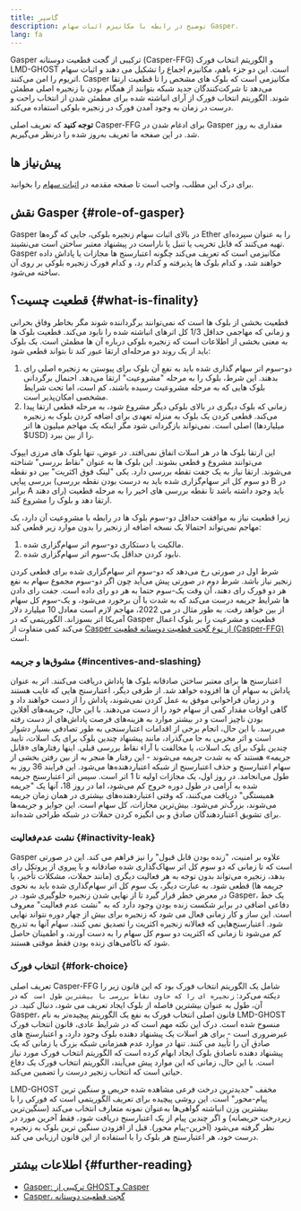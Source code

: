 ```yaml
---
title: گاسپر
description: توضیح در رابطه با مکانیزم اثبات سهام Gasper.
lang: fa
---
```


Gasper ترکیبی از گجت قطعیت دوستانه (Casper-FFG) و الگوریتم انتخاب فورک LMD-GHOST است. این دو جزء باهم، مکانیزم اجماع را تشکیل می دهند و اثبات سهام اتریوم را امن می‌کنند. Casper مکانیزمی است که بلوک های مشخص را تا قطعیت ارتقا می‌دهد تا شرکت‌کنندگان جدید شبکه‌ بتوانند از همگام بودن با زنجیره‌ اصلی مطمئن شوند. الگوریتم انتخاب فورک از آرای انباشته شده برای مطمئن شدن از انتخاب راحت و درست در زمان به وجود آمدن فورک در زنجیره‌‌ بلوکی استفاده می‌کند.

**توجه کنید** که تعریف اصلی Casper-FFG برای ادغام شدن در Gasper مقداری به روز شد. در این صفحه ما تعریف به‌روز شده را درنظر می‌گیریم.

## پیش‌نیاز ها

برای درک این مطلب، واجب است تا صفحه مقدمه در [اثبات سهام](/developers/docs/consensus-mechanisms/pos/) را بخوانید.

## نقش Gasper {#role-of-gasper}

Gasper در بالای اثبات سهام زنجیره‌‌ بلوکی، جایی که گره‌ها Ether را به عنوان سپرده‌ای تهیه می‌کنند که قابل تخریب یا تنبل یا ناراست در پیشنهاد معتبر ساختن است می‌نشیند. Gasper مکانیزمی است که تعریف می‌کند چگونه اعتبارسنج ها مجازات یا پاداش داده خواهند شد، و کدام بلوک ها پذیرفته و کدام رد، و کدام فورک زنجیره‌‌ بلوکی بر روی آن ساخته می‌شود.

## قطعیت چسیت؟ {#what-is-finality}

قطعیت بخشی از بلوک ها است که نمی‌توانند برگرداننده شوند مگر بخاطر وفاق بحرانی و زمانی که مهاجمی حداقل 1/3 کل اترهای انباشته شده را نابود می‌کند. قطعیت بلوک ها به معنی بخشی از اطلاعات است که زنجیره‌‌ بلوکی درباره آن ها مطمئن است. یک بلوک باید از یک روند دو مرحله‌ای ارتقا عبور کند تا بتواند قطعی شود:

1. دو-سوم اتر سهام گذاری شده باید به نفع آن بلوک برای پیوستن به زنجیره اصلی رای بدهند. این شرط، بلوک را به مرحله "مشروعیت" ارتقا می‌دهد. احنمال برگردانی بلوک هایی که به مرحله مشروعیت رسیده باشند، کم است، اما تحت شرایط مشخصی امکان‌پذیر است.
2. زمانی که بلوک دیگری در بالای بلوکی دیگر مشروع شود، به مرحله قطعی ارتقا پیدا می‌کند. قطعی کردن یک بلوک به منزله تعهدی برای اضافه کردن بلوک به زنجیره اصلی است. نمی‌تواند بازگردانی شود مگر اینکه یک مهاجم میلیون ها اتر (میلیاردها $USD) را از بین ببرد.

این ارتقا بلوک ها در هر اسلات اتفاق نمی‌افتد. در عوض، تنها بلوک های مرزی ایپوک می‌توانند مشروع و قطعی بشوند. این بلوک ها به عنوان "نقاط بررسی" شناخته می‌شوند. ارتقا نیاز به یک جفت تقطه بررسی دارد. یکی "لینک فوق اکثریت" بین دو نقطه بررسی پیاپی (دو سوم کل اتر سهام‌گزاری شده باید به درست بودن نقطه بررسی B در برابر A رای دهند) باید وجود داشته باشد تا نقطه بررسی های اخیر را به مرحله قطعیت ارتقا دهد و بلوک را مشروع کند.

زیرا قطعیت نیاز به موافقت حداقل دو-سوم بلوک ها در رابطه با مشروعیت آن دارد، یک مهاجم نمی‌تواند احتمالا یک نسخه اضافه از زنجیر را بدون موارد زیر قطعی کند:

1. مالکیت یا دستکاری دو-سوم اتر سهام‌گزاری شده.
2. نابود کردن حداقل یک-سوم اتر سهام‌گزاری شده.

شرط اول در صورتی رخ می‌دهد که دو-سوم اتر سهام‌گزاری شده برای قطعی کردن زنجیر نیاز باشد. شرط دوم در صورتی پیش می‌آید چون اگر دو-سوم مجموع سهام به نفع هر دو فورک رای دهند، آن وقت یک-سوم حتما به هر دو رای داده است. جفت رای دادن ها شرایط جریمه درست می‌کند که به شدت با آن برخورد می‌شود، و یک-سوم کل سهام از بین خواهد رفت. به طور مثال در می 2022، مهاجم لازم است معادل 10 میلیارد دلار آمریکا اتر بسوزاند. الگوریتمی که در Gasper قطعیت و مشرعیت را بر بلوک اعمال می‌کند کمی متفاوت از [ Casper از نوع گجت قطعیت دوستانه قطعیت (Casper-FFG)](https://arxiv.org/pdf/1710.09437.pdf) است.

### مشوق‌ها و جریمه {#incentives-and-slashing}

اعتبارسنج ها برای معتبر ساختن صادقانه بلوک ها پاداش دریافت می‌کنند. اتر به عنوان پاداش به سهام آن ها افزوده خواهد شد. از طرفی دیگر، اعتبارسنج هایی که غایب هستند و در زمان فراخوانی موفق به عمل کردن نمی‌شوند، پاداش را از دست خواهند داد و گاهی اوقات مقدار کمی از سهام خود را از دست می‌دهند. با این حال، جریمه‌های آفلاین بودن ناچیز است و در بیشتر موارد به هزینه‌های فرصت پاداش‌های از دست رفته می‌رسد. با این حال، انجام برخی از اقدامات اعتبارسنجی به طور تصادفی بسیار دشوار است و اثر مخربی به جا می‌گذراد، مانند پیشنهاد چندین بلوک برای یک اسلات، تایید چندین بلوک برای یک اسلات، یا مخالفت با آراء نقاط بررسی قبلی. اینها رفتارهای «قابل جریمه» هستند که به شدت جریمه می‌شوند - این رفتار ها منجر به از بین رفتن بخشی از سهام اعتبار‌سنج و حذف اعتبار‌سنج از شبکه اعتبار‌دهنده‌ها می‌شود. این فرایند 36 روز به طول می‌انجامد. در روز اول، یک مجازات اولیه تا 1 اتر است. سپس اتر اعتبارسنج جریمه شده به آرامی در طول دوره خروج کم می‌شود، اما در روز 18، آنها یک "جریمه همبستگی" دریافت می‌کنند، که وقتی اعتبار‌دهنده‌های بیشتری در همان زمان جریمه می‌شوند، بزرگ‌تر می‌شود. بیش‌ترین مجازات، کل سهام است. این جوایز و جریمه‌ها برای تشویق اعتباردهندگان صادق و بی انگیزه کردن حملات در شبکه طراحی شده‌اند.

### نشت عدم‌فعالیت {#inactivity-leak}

Gasper علاوه بر امنیت، "زنده بودن قابل قبول" را نیز فراهم می کند. این در صورتی است که تا زمانی که دو سوم کل اتر سهاک‌گذاری شده صادقانه و با پیروی از پروتکل رای بدهد، زنجیره می‌تواند بدون توجه به هر فعالیت دیگری (مانند حملات، مشکلات تأخیر، یا جریمه ها) قطعی شود. به عبارت دیگر، یک سوم کل اتر سهام‌گذاری شده باید به نحوی در معرض خطر قرار گیرد تا از نهایی شدن زنجیره جلوگیری شود. در Gasper، یک خط دفاعی اضافی در برابر شکست زنده بودن وجود دارد که به "نشت عدم‌ فعالیت" معروف است. این ساز و کار زمانی فعال می شود که زنجیره برای بیش از چهار دوره نتواند نهایی شود. اعتبارسنج‌هایی که فعالانه زنجیره اکثریت را تصدیق نمی کنند، سهام آنها به تدریج کم می‌شود تا زمانی که اکثریت دو سوم کل سهام را به دست آورند، و اطمینان حاصل شود که ناکامی‌های زنده بودن فقط موقتی هستند.

### انتخاب فورک {#fork-choice}

تعریف اصلی Casper-FFG شامل یک الگوریتم انتخاب فورک بود که این قانون زیر را دیکته می‌کرد: `زنجیره ای را که حاوی نقاط بررسی با بیشترین طول است ` که در آن، طول به عنوان بیشترین فاصله از بلوک ایجاد تعریف می شود، دنبال کنید. در Gasper، قانون اصلی انتخاب فورک به نفع یک الگوریتم پیچیده‌تر به نام LMD-GHOST منسوخ شده است. درک این نکته مهم است که در شرایط عادی، قانون انتخاب فورک غیرضروری است - برای هر اسلات یک پیشنهاد دهنده بلوک وجود دارد، و اعتبارسنج های صادق آن را تأیید می کنند. تنها در موارد عدم همزمانی شبکه بزرگ یا زمانی که یک پیشنهاد دهنده ناصادق بلوک ایجاد ابهام کرده است که الگوریتم انتخاب فورک مورد نیاز است. با این حال، زمانی که این موارد پیش می‌آیند، الگوریتم انتخاب فورک یک دفاع حیاتی است که انتخاب زنجیر درست را تضمین می‌کند.

LMD-GHOST مخفف "جدیدترین درخت فرعی مشاهده شده حریص و سنگین ترین پیام-محور" است. این روشی پیچیده برای تعریف الگوریتمی است که فورکی را با بیشترین وزن انباشته گواهی‌ها به‌عنوان نمونه متعارف انتخاب می‌کند (سنگین‌ترین زیردرخت حریصانه) و اگر چندین پیام از یک اعتبارسنج دریافت شود، فقط آخرین مورد در نظر گرفته می‌شود (آخرین-پیام محور). قبل از افزودن سنگین ترین بلوک به زنجیره درست خود، هر اعتبارسنج هر بلوک را با استفاده از این قانون ارزیابی می کند.

## اطلاعات بیشتر {#further-reading}

- [Gasper: ترکیبی از GHOST و Casper](https://arxiv.org/pdf/2003.03052.pdf)
- [Casper، گجت قطعیت دوستانه](https://arxiv.org/pdf/1710.09437.pdf)
